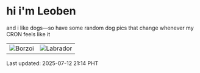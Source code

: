 # hi i'm Leoben

and i like dogs—so have some random dog pics that change whenever my CRON feels like it

|  |  |
|--------|----------|
| ![Borzoi](https://random-dog-vercel.vercel.app/api/random-borzoi?v=1752326098) | ![Labrador](https://random-dog-vercel.vercel.app/api/random-labrador?v=1752326098) |

Last updated: 2025-07-12 21:14 PHT
